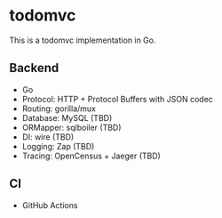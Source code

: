 # todomvc

This is a todomvc implementation in Go.

## Backend

- Go
- Protocol: HTTP + Protocol Buffers with JSON codec
- Routing: gorilla/mux
- Database: MySQL (TBD)
- ORMapper: sqlboiler (TBD)
- DI: wire (TBD)
- Logging: Zap (TBD)
- Tracing: OpenCensus + Jaeger (TBD)

## CI

- GitHub Actions

